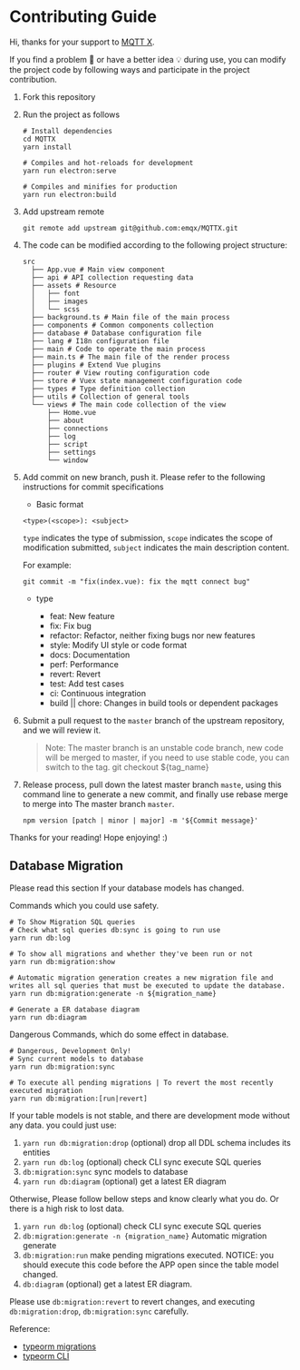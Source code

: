 # Contributing Guide

Hi, thanks for your support to [MQTT X](https://mqttx.app).

If you find a problem 🐛 or have a better idea 💡 during use, you can modify the project code by following ways and participate in the project contribution.

1. Fork this repository

2. Run the project as follows

   ```shell
   # Install dependencies
   cd MQTTX
   yarn install

   # Compiles and hot-reloads for development
   yarn run electron:serve

   # Compiles and minifies for production
   yarn run electron:build
   ```

3. Add upstream remote

   ```shell
   git remote add upstream git@github.com:emqx/MQTTX.git
   ```

4. The code can be modified according to the following project structure:

   ```shell
   src
     ├── App.vue # Main view component
     ├── api # API collection requesting data
     ├── assets # Resource
     │   ├── font
     │   ├── images
     │   └── scss
     ├── background.ts # Main file of the main process
     ├── components # Common components collection
     ├── database # Database configuration file
     ├── lang # I18n configuration file
     ├── main # Code to operate the main process
     ├── main.ts # The main file of the render process
     ├── plugins # Extend Vue plugins
     ├── router # View routing configuration code
     ├── store # Vuex state management configuration code
     ├── types # Type definition collection
     ├── utils # Collection of general tools
     └── views # The main code collection of the view
         ├── Home.vue
         ├── about
         ├── connections
         ├── log
         ├── script
         ├── settings
         └── window
   ```

5. Add commit on new branch, push it. Please refer to the following instructions for commit specifications

   - Basic format

   `<type>(<scope>): <subject>`

   `type` indicates the type of submission, `scope` indicates the scope of modification submitted, `subject` indicates the main description content.

   For example:

   ```shell
   git commit -m "fix(index.vue): fix the mqtt connect bug"
   ```

   - type

     - feat: New feature
     - fix: Fix bug
     - refactor: Refactor, neither fixing bugs nor new features
     - style: Modify UI style or code format
     - docs: Documentation
     - perf: Performance
     - revert: Revert
     - test: Add test cases
     - ci: Continuous integration
     - build || chore: Changes in build tools or dependent packages

6. Submit a pull request to the `master` branch of the upstream repository, and we will review it.

   > Note: The master branch is an unstable code branch, new code will be merged to master, if you need to use stable code, you can switch to the tag. git checkout ${tag_name}

7. Release process, pull down the latest master branch `maste`, using this command line to generate a new commit, and finally use rebase merge to merge into The master branch `master`.

   ```shell
   npm version [patch | minor | major] -m '${Commit message}'
   ```

Thanks for your reading! Hope enjoying! :)

## Database Migration

Please read this section If your database models has changed.

Commands which you could use safety.

```shell
# To Show Migration SQL queries
# Check what sql queries db:sync is going to run use
yarn run db:log

# To show all migrations and whether they've been run or not
yarn run db:migration:show

# Automatic migration generation creates a new migration file and writes all sql queries that must be executed to update the database.
yarn run db:migration:generate -n ${migration_name}

# Generate a ER database diagram
yarn run db:diagram
```

Dangerous Commands, which do some effect in database.

```shell
# Dangerous, Development Only!
# Sync current models to database
yarn run db:migration:sync

# To execute all pending migrations | To revert the most recently executed migration
yarn run db:migration:[run|revert]
```

If your table models is not stable, and there are development mode without any data. you could just use:

1. `yarn run db:migration:drop` (optional) drop all DDL schema includes its entities
2. `yarn run db:log` (optional) check CLI sync execute SQL queries
3. `db:migration:sync` sync models to database
4. `yarn run db:diagram` (optional) get a latest ER diagram

Otherwise, Please follow bellow steps and know clearly what you do. Or there is a high risk to lost data.

1. `yarn run db:log` (optional) check CLI sync execute SQL queries
2. `db:migration:generate -n {migration_name}` Automatic migration generate
3. `db:migration:run` make pending migrations executed. NOTICE: you should execute this code before the APP open since the table model changed.
4. `db:diagram` (optional) get a latest ER diagram.

Please use `db:migration:revert` to revert changes, and executing `db:migration:drop`, `db:migration:sync` carefully.

Reference:

- [typeorm migrations](https://github.com/typeorm/typeorm/blob/master/docs/migrations.md#creating-a-new-migration)
- [typeorm CLI](https://github.com/typeorm/typeorm/blob/master/docs/using-cli.md#installing-cli)

